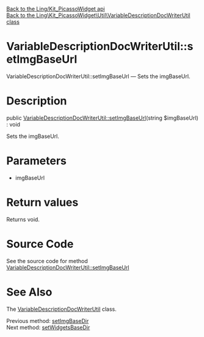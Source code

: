 [Back to the Ling/Kit_PicassoWidget api](https://github.com/lingtalfi/Kit_PicassoWidget/blob/master/doc/api/Ling/Kit_PicassoWidget.md)<br>
[Back to the Ling\Kit_PicassoWidget\Util\VariableDescriptionDocWriterUtil class](https://github.com/lingtalfi/Kit_PicassoWidget/blob/master/doc/api/Ling/Kit_PicassoWidget/Util/VariableDescriptionDocWriterUtil.md)


VariableDescriptionDocWriterUtil::setImgBaseUrl
================



VariableDescriptionDocWriterUtil::setImgBaseUrl — Sets the imgBaseUrl.




Description
================


public [VariableDescriptionDocWriterUtil::setImgBaseUrl](https://github.com/lingtalfi/Kit_PicassoWidget/blob/master/doc/api/Ling/Kit_PicassoWidget/Util/VariableDescriptionDocWriterUtil/setImgBaseUrl.md)(string $imgBaseUrl) : void




Sets the imgBaseUrl.




Parameters
================


- imgBaseUrl

    


Return values
================

Returns void.








Source Code
===========
See the source code for method [VariableDescriptionDocWriterUtil::setImgBaseUrl](https://github.com/lingtalfi/Kit_PicassoWidget/blob/master/Util/VariableDescriptionDocWriterUtil.php#L151-L154)


See Also
================

The [VariableDescriptionDocWriterUtil](https://github.com/lingtalfi/Kit_PicassoWidget/blob/master/doc/api/Ling/Kit_PicassoWidget/Util/VariableDescriptionDocWriterUtil.md) class.

Previous method: [setImgBaseDir](https://github.com/lingtalfi/Kit_PicassoWidget/blob/master/doc/api/Ling/Kit_PicassoWidget/Util/VariableDescriptionDocWriterUtil/setImgBaseDir.md)<br>Next method: [setWidgetsBaseDir](https://github.com/lingtalfi/Kit_PicassoWidget/blob/master/doc/api/Ling/Kit_PicassoWidget/Util/VariableDescriptionDocWriterUtil/setWidgetsBaseDir.md)<br>

